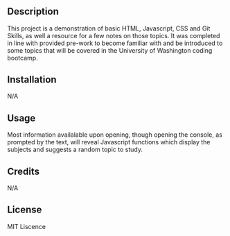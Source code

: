 # <Your-Project-Title>

## Description

This project is a demonstration of basic HTML, Javascript, CSS and Git Skills, as well a resource for a few notes on those topics. It was completed in line with provided pre-work to become familiar with and be introduced to some topics that will be covered in the University of Washington coding bootcamp.


## Installation

N/A

## Usage

Most information availalable upon opening, though opening the console, as prompted by the text, will reveal Javascript functions which display the subjects and suggests a random topic to study.

## Credits

N/A

## License

MIT Liscence

